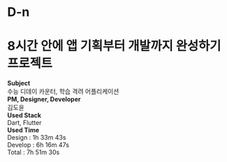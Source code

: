 # D-n
# 8시간 안에 앱 기획부터 개발까지 완성하기 프로젝트
**Subject**  
수능 디데이 카운터, 학습 격려 어플리케이션  
**PM, Designer, Developer**  
김도윤  
**Used Stack**  
Dart, Flutter  
**Used Time**  
Design : 1h 33m 43s  
Develop : 6h 16m 47s  
Total : 7h 51m 30s
